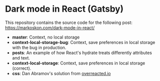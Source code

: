 # Dark mode in React (Gatsby)

This repository contains the source code for the following post: https://markoskon.com/dark-mode-in-react/

- **master**: Context, no local storage
- **context-local-storage-bug**: Context, save preferences in local storage with the bug in production.
- **posts**: An example of how React's hydrate treats differently attributes and text.
- **context-local-storage**: Context, save preferences in local storage (correct).
- **css**: Dan Abramov's solution from [overreacted.io](https://overreacted.io/)
